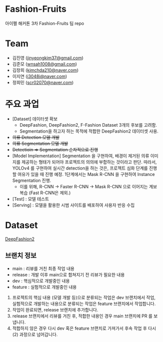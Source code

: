 # Fashion-Fruits
아이펠 해커톤 3차 Fashion-Fruits 팀 repo

# Team

- 김진영 (jinyeongkim37@gmail.com)
- 김준모 (wnsah1008@gmail.com)
- 김창희 (kimchda210@naver.com)
- 이지연 (i3048i@naver.com)
- 정희민 (scr02070@naver.com)

# 주요 과업

- \[Dataset\] 데이터셋 확보
    - DeepFashion, DeepFashion2, F-Fashion Dataset 3개의 후보를 고려함.
    - Segmentation을 하고자 하는 목적에 적합한 DeepFashion2 데이터셋 사용.
- ~~의류 Detection 모델 개발~~
- ~~의류 Segmentation 모델 개발~~
-   ~~Detectioin ⇒ Segmentation 순차적으로 진행~~
- \[Model Implementation\] Segmentation 을 구현하여, 배경이 제거된 의류 이미지를 제공하는 형태가 되어야 프로젝트의 의의에 부합하는 것이라고 판단. 따라서, YOLOv4 를 구현하여 실시간 detection을 하는 것은, 프로젝트 심화 단계를 진행할 여유가 있을 때 진행 예정. 1단계에서는 Mask R-CNN 을 구현하여 Instance Segmentation 진행.
    - 이를 위해, R-CNN -> Faster R-CNN -> Mask R-CNN 으로 이어지는 계보 복습 (Fast R-CNN은 제외.)
- \[Test\] : 모델 테스트
- \[Serving\] : 모델을 활용한 시범 사이트를 배포하여 사용자 반응 수집

# Dataset
[DeepFashion2](https://github.com/switchablenorms/DeepFashion2)

## 브랜치 정보
- main : 리뷰를 거친 최종 작업 내용
- release : 개발 이후 main으로 합쳐지기 전 리뷰가 필요한 내용
- dev : 핵심적으로 개발중인 내용
- feature : 실험적으로 개발중인 내용

1. 프로젝트의 핵심 내용 (모델 개발 등)으로 분류되는 작업은 dev 브랜치에서 작업, 실험적으로 개발하는 내용으로 분류되는 작업은 feature 브랜치에서 작업합니다.
2. 작업이 완료되면, release 브랜치에 추가합니다.
3. release 브랜치에서 리뷰를 거친 후, 적합한 내용인 경우 main 브랜치에 PR 를 보냅니다.
4. 적합하지 않은 경우 다시 dev 혹은 feature 브랜치로 가져가서 후속 작업 후 다시 (2) 과정으로 넘어갑니다.